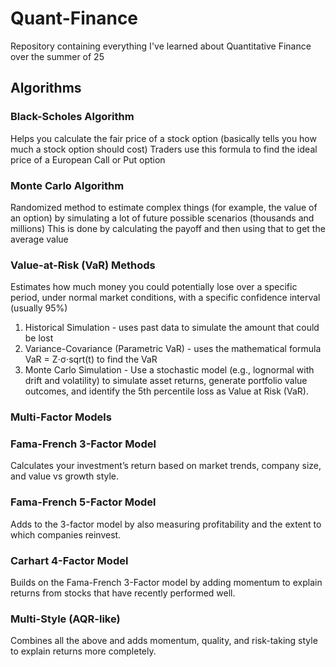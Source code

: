 # Quant-Finance
Repository containing everything I've learned about Quantitative Finance over the summer of 25

## Algorithms
### Black-Scholes Algorithm
Helps you calculate the fair price of a stock option (basically tells you how much a stock option should cost)
Traders use this formula to find the ideal price of a European Call or Put option

### Monte Carlo Algorithm
Randomized method to estimate complex things (for example, the value of an option) by simulating a lot of future possible scenarios (thousands and millions)
This is done by calculating the payoff and then using that to get the average value

### Value-at-Risk (VaR) Methods
Estimates how much money you could potentially lose over a specific period, under normal market conditions, with a specific confidence interval (usually 95%)
1. Historical Simulation - uses past data to simulate the amount that could be lost
2. Variance-Covariance (Parametric VaR) - uses the mathematical formula VaR = Z⋅σ⋅sqrt(t) to find the VaR
3. Monte Carlo Simulation - Use a stochastic model (e.g., lognormal with drift and volatility) to simulate asset returns, generate portfolio value outcomes, and identify the 5th percentile loss as Value at Risk (VaR).

### Multi-Factor Models
### Fama-French 3-Factor Model
Calculates your investment’s return based on market trends, company size, and value vs growth style.

### Fama-French 5-Factor Model
Adds to the 3-factor model by also measuring profitability and the extent to which companies reinvest.

### Carhart 4-Factor Model
Builds on the Fama-French 3-Factor model by adding momentum to explain returns from stocks that have recently performed well.

### Multi-Style (AQR-like)
Combines all the above and adds momentum, quality, and risk-taking style to explain returns more completely.
